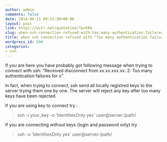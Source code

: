 ```yaml
---
author: admin
comments: false
date: 2014-09-11 09:53:50+00:00
layout: post
link: https://witr.net/quotation/?p=594
slug: when-ssh-connection-refused-with-too-many-authentication-failures-for-x
title: when ssh connection refused with "Too many authentication failures for x"
wordpress_id: 594
categories:
- ssh
---
```



If you are here you have probably got following message when trying to connect with ssh:
"Received disconnect from xx.xx.xxx.xx: 2: Too many authentication failures for x"

In fact, when trying to connect, ssh send all locally registred keys to the server trying them one by one. The server will reject any key after too many keys have been rejected.

If you are using key to connect try : 


<blockquote>ssh -i your_key -o 'IdentitiesOnly yes' user@server:/path/</blockquote>


If you are connecting without keys (login and password only) try


<blockquote>ssh -o 'IdentitiesOnly yes' user@server:/path/</blockquote>




